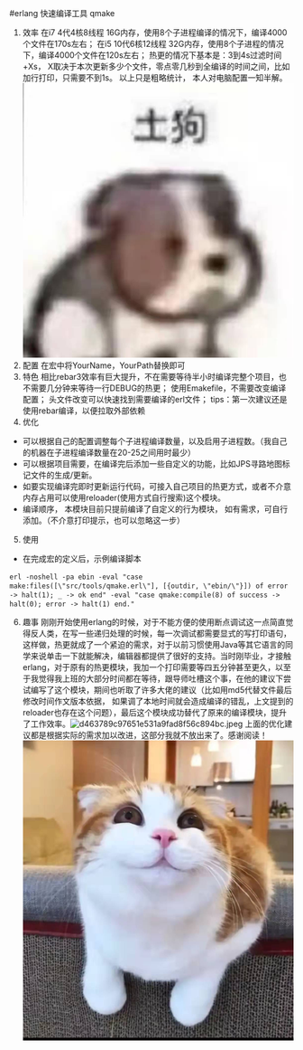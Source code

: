#erlang 快速编译工具  qmake

1. 效率
    在i7 4代4核8线程 16G内存，使用8个子进程编译的情况下，编译4000个文件在170s左右；
    在i5 10代6核12线程 32G内存，使用8个子进程的情况下，编译4000个文件在120s左右；
    热更的情况下基本是：3到4s过滤时间+Xs， X取决于本次更新多少个文件，零点零几秒到全编译的时间之间，比如加行打印，只需要不到1s。
    以上只是粗略统计， 本人对电脑配置一知半解。![qmake](./image/1.jpg)
2. 配置
    在宏中将YourName，YourPath替换即可
3. 特色
   相比rebar3效率有巨大提升，不在需要等待半小时编译完整个项目，也不需要几分钟来等待一行DEBUG的热更；
   使用Emakefile，不需要改变编译配置；
   头文件改变可以快速找到需要编译的erl文件；
   tips：第一次建议还是使用rebar编译，以便拉取外部依赖
4. 优化
*   可以根据自己的配置调整每个子进程编译数量，以及启用子进程数。（我自己的机器在子进程编译数量在20-25之间用时最少）
*   可以根据项目需要，在编译完后添加一些自定义的功能，比如JPS寻路地图标记文件的生成/更新。
*  如要实现编译完即时更新运行代码，可接入自己项目的热更方式，或者不介意内存占用可以使用reloader(使用方式自行搜索)这个模块。   
*  编译顺序， 本模块目前只提前编译了自定义的行为模块， 如有需求，可自行添加。（不介意打印提示，也可以忽略这一步）
5. 使用
* 在完成宏的定义后，示例编译脚本
```
erl -noshell -pa ebin -eval "case make:files([\"src/tools/qmake.erl\"], [{outdir, \"ebin/\"}]) of error -> halt(1); _ -> ok end" -eval "case qmake:compile(8) of success -> halt(0); error -> halt(1) end."
```
6. 趣事
  刚刚开始使用erlang的时候，对于不能方便的使用断点调试这一点简直觉得反人类，在写一些递归处理的时候，每一次调试都需要显式的写打印语句，这样做，热更就成了一个紧迫的需求，对于以前习惯使用Java等其它语言的同学来说单击一下就能解决，编辑器都提供了很好的支持。当时刚毕业，才接触erlang，对于原有的热更模块，我加一个打印需要等四五分钟甚至更久，以至于我觉得我上班的大部分时间都在等待，跟导师吐槽这个事，在他的建议下尝试编写了这个模块，期间也听取了许多大佬的建议（比如用md5代替文件最后修改时间作文版本依据， 如果调了本地时间就会造成编译的错乱，上文提到的reloader也存在这个问题），最后这个模块成功替代了原来的编译模块，提升了工作效率。![d463789c97651e531a9fad8f56c894bc.jpeg](en-resource://database/509:0)
    上面的优化建议都是根据实际的需求加以改进，这部分我就不放出来了。感谢阅读！
![qmake](./image/2.jpg)
